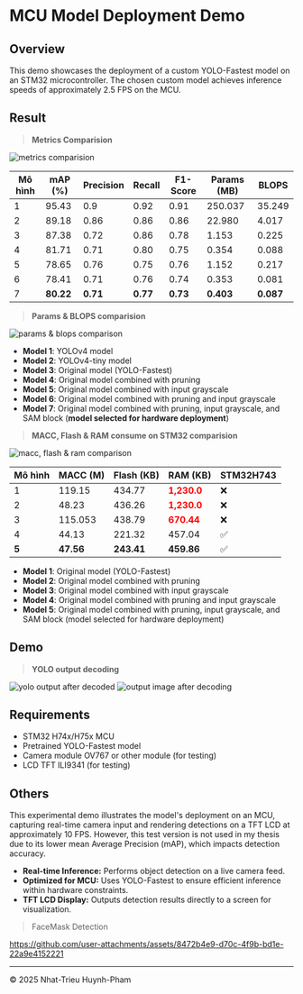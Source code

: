 # MCU Model Deployment Demo

## **Overview**
This demo showcases the deployment of a custom YOLO-Fastest model on an STM32 microcontroller. The chosen custom model achieves inference speeds of approximately 2.5 FPS on the MCU.

## **Result**
> **Metrics Comparision**

![metrics comparision](../imgs/metrics_comparision.png)

| Mô hình | mAP (%) | Precision | Recall | F1-Score | Params (MB) | BLOPS  |
|---------|--------|-----------|--------|----------|-------------|--------|
| 1       | 95.43  | 0.9       | 0.92   | 0.91     | 250.037     | 35.249 |
| 2       | 89.18  | 0.86      | 0.86   | 0.86     | 22.980      | 4.017  |
| 3       | 87.38  | 0.72      | 0.86   | 0.78     | 1.153       | 0.225  |
| 4       | 81.71  | 0.71      | 0.80   | 0.75     | 0.354       | 0.088  |
| 5       | 78.65  | 0.76      | 0.75   | 0.76     | 1.152       | 0.217  |
| 6       | 78.41  | 0.71      | 0.76   | 0.74     | 0.353       | 0.081  |
| 7       | **80.22**  | **0.71**  | **0.77** | **0.73**  | **0.403**  | **0.087**  |

> **Params & BLOPS comparision**

![params & blops comparison](../imgs/params_blops_comparision.png)


- **Model 1**: YOLOv4 model  
- **Model 2**: YOLOv4-tiny model  
- **Model 3**: Original model (YOLO-Fastest)  
- **Model 4**: Original model combined with pruning  
- **Model 5**: Original model combined with input grayscale  
- **Model 6**: Original model combined with pruning and input grayscale  
- **Model 7**: Original model combined with pruning, input grayscale, and SAM block (**model selected for hardware deployment**)  

> **MACC, Flash & RAM consume on STM32 comparision**

![macc, flash & ram comparison](../imgs/macc_flash_ram_comparision.png)

| Mô hình | MACC (M) | Flash (KB) | RAM (KB) | STM32H743 |
|---------|----------|------------|----------|-----------|
| 1       | 119.15   | 434.77     | **<span style="color:red;">1,230.0</span>** | ❌ |
| 2       | 48.23    | 436.26     | **<span style="color:red;">1,230.0</span>** | ❌ |
| 3       | 115.053  | 438.79     | **<span style="color:red;">670.44</span>** | ❌ |
| 4       | 44.13    | 221.32     | 457.04   | ✅ |
| **5**   | **47.56** | **243.41** | **459.86** | ✅ |


- **Model 1**: Original model (YOLO-Fastest)  
- **Model 2**: Original model combined with pruning  
- **Model 3**:  Original model combined with input grayscale  
- **Model 4**: Original model combined with pruning and input grayscale  
- **Model 5**: Original model combined with pruning, input grayscale, and SAM block (model selected for hardware deployment)

## **Demo**
> **YOLO output decoding**

![yolo output after decoded](../imgs/yolo_output_decoded.png)
![output image after decoding](../imgs/output_image.png)

## Requirements
- STM32 H74x/H75x MCU
- Pretrained YOLO-Fastest model
- Camera module OV767 or other module (for testing)
- LCD TFT ILI9341 (for testing)

## Others
This experimental demo illustrates the model's deployment on an MCU, capturing real-time camera input and rendering detections on a TFT LCD at approximately 10 FPS. However, this test version is not used in my thesis due to its lower mean Average Precision (mAP), which impacts detection accuracy.
- **Real-time Inference:** Performs object detection on a live camera feed.
- **Optimized for MCU:** Uses YOLO-Fastest to ensure efficient inference within hardware constraints.
- **TFT LCD Display:** Outputs detection results directly to a screen for visualization.

> FaceMask Detection

https://github.com/user-attachments/assets/8472b4e9-d70c-4f9b-bd1e-22a9e4152221

---

© 2025 Nhat-Trieu Huynh-Pham

